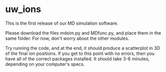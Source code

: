 # uw_ions
This is the first release of our MD simulation software.

Please download the files mdsim.py and MDfunc.py, and place them in the same folder. For now, don't worry about the other modules.

Try running the code, and at the end, it should produce a scatterplot in 3D of the final ion positions. If you get to this point with no errors, then you have all of the correct packages installed. It should take 3-6 minutes, depending on your computer's specs.


